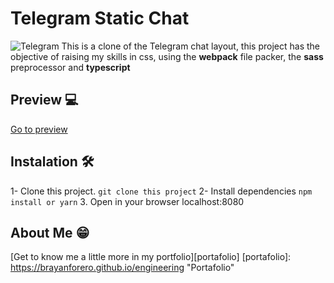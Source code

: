 # Telegram Static Chat

![Telegram](https://repository-images.githubusercontent.com/451166195/4087b6cc-33ab-4a94-b146-9c55037e5649 'Telegram')
This is a clone of the Telegram chat layout, this project has the objective of raising my skills in css, using the **webpack** file packer, the **sass** preprocessor and **typescript**

## Preview 💻

[Go to preview][preview]

## Instalation 🛠

1- Clone this project.
`git clone this project`
2- Install dependencies
`npm install or yarn` 3. Open in your browser localhost:8080

## About Me 😁

[Get to know me a little more in my portfolio][portafolio]
[portafolio]: https://brayanforero.github.io/engineering "Portafolio"

[1]: https://telegram-static-chat.vercel.app/
[preview]: https://telegram-static-chat.vercel.app/
